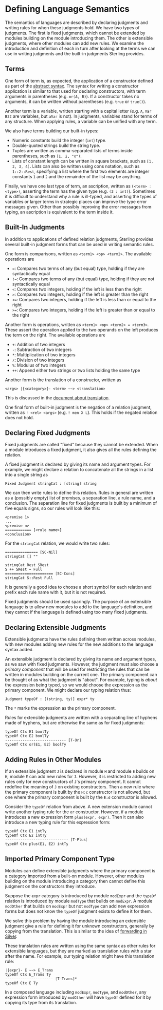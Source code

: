 # Defining Language Semantics
The semantics of languages are described by declaring judgments and
writing rules for when these judgments hold.  We have two types of
judgments.  The first is fixed judgments, which cannot be extended by
modules building on the module introducing them.  The other is
extensible judgments, where other modules can add new rules.  We
examine the introduction and definition of each in turn after looking
at the terms we can use in writing judgments and the built-in
judgments Sterling provides.


## Terms
One form of term is, as expected, the application of a constructor
defined as part of the [abstract syntax](syntax.md).  The syntax for
writing a constructor application is similar to that used for
declaring constructors, with term arguments in parentheses
(e.g. `or(A, B)`).  If a constructor takes no arguments, it can be
written without parentheses (e.g. `true` or `true()`).

Another term is a variable, written starting with a capital letter
(e.g. `A`, `Var` `B32` are variables, but `aVar` is not).  In
judgments, variables stand for terms of any structure.  When applying
rules, a variable can be unified with any term.

We also have terms building our built-in types:
* Numeric constants build the integer (`int`) type.
* Double-quoted strings build the string type.
* Tuples are written as comma-separated lists of terms inside parentheses,
  such as `(1, 2, "x")`.
* Lists of constant length can be written in square brackets, such as
  `[1, 2, 3, 4]`.  Lists can also be written using cons notation, such
  as `1::2::Rest`, specifying a list where the first two elements are
  integer constants `1` and `2` and the remainder of the list may be
  anything.

Finally, we have one last type of term, an ascription, written as
`(<term> : <type>)`, asserting the term has the given type
(e.g. `(3 : int)`).  Sometimes it is difficult to understand why a
rule is ill-typed, and asserting the types of variables or larger
terms in strategic places can improve the type error messages given.
Other than possibly improving the error messages from typing, an
ascription is equivalent to the term inside it.


## Built-In Judgments
In addition to applications of defined relation judgments, Sterling
provides several built-in judgment forms that can be used in writing
semantic rules.

One form is comparisons, written as `<term1> <op> <term2>`.  The
available operations are
* `=`:  Compares two terms of any (but equal) type, holding if they
  are syntactically equal
* `!=`:  Compares two terms of any (but equal) type, holding if they
  are not syntactically equal
* `<`:  Compares two integers, holding if the left is less than the
  right
* `>`:  Compares two integers, holding if the left is greater than the
  right
* `<=`:  Compares two integers, holding if the left is less than or
  equal to the right
* `>=`:  Compares two integers, holding if the left is greater than or
  equal to the right

Another form is operations, written as
`<term1> <op> <term2> = <term3>`.  These assert the operation applied
to the two operands on the left produces the term on the right.  The
available operations are
* `+`:  Addition of two integers
* `-`:  Subtraction of two integers
* `*`:  Multiplication of two integers
* `/`:  Division of two integers
* `%`:  Modulus of two integers
* `++`:  Append either two strings or two lists holding the same type

Another form is the translation of a constructor, written as
```
<args> |{<category>}- <term> ~~> <translation>
```
This is discussed in the [document about translation](translation.md).

One final form of built-in judgment is the negation of a relation
judgment, written as `! <rel> <args>` (e.g. `! mem X L`).  This holds
if the negated relation does not hold.


## Declaring Fixed Judgments
Fixed judgments are called "fixed" because they cannot be extended.
When a module introduces a fixed judgment, it also gives all the rules
defining the relation.

A fixed judgment is declared by giving its name and argument types.
For example, we might declare a relation to concatenate all the
strings in a list into a single string as
```
Fixed Judgment stringCat : [string] string
```
We can then write rules to define this relation.  Rules in general are
written as a (possibly empty) list of premises, a separation line, a
rule name, and a conclusion.  The separation line for fixed judgments
is built by a minimum of five equals signs, so our rules will look
like this:
```
<premise 1>
...
<premise n>
============ [<rule name>]
<conclusion>
```
For the `stringCat` relation, we would write two rules:
```
=============== [SC-Nil]
stringCat [] ""

stringCat Rest SRest
S ++ SRest = Full
====================== [SC-Cons]
stringCat S::Rest Full
```
It is generally a good idea to choose a short symbol for each relation
and prefix each rule name with it, but it is not required.

Fixed judgments should be used sparingly.  The purpose of an
extensible language is to allow new modules to add to the language's
definition, and they cannot if the language is defined using too many
fixed judgments.


## Declaring Extensible Judgments
Extensible judgments have the rules defining them written across
modules, with new modules adding new rules for the new additions to
the language syntax added.

An extensible judgment is declared by giving its name and argument
types, as we saw with fixed judgments.  However, the judgment must
also choose a *primary component* that will be used for restricting
the rules that can be written in modules building on the current one.
The primary component can be thought of as what the judgment is
"about".  For example, typing is *about* the expression being typed,
so we would choose the expression as the primary component.  We might
declare our typing relation thus:
```
Judgment typeOf : [(string, ty)] expr* ty
```
The `*` marks the expression as the primary component.

Rules for extensible judgments are written with a separating line of
hyphens made of hyphens, but are otherwise the same as for fixed
judgments:
```
typeOf Ctx E1 boolTy
typeOf Ctx E2 boolTy
---------------------------- [T-Or]
typeOf Ctx or(E1, E2) boolTy
```


## Adding Rules in Other Modules
If an extensible judgment `J` is declared in module `H` and module `E`
builds on `H`, module `E` can add new rules for `J`.  However, it is
restricted to adding new rules only for new constructors of `J`'s
primary component.  It cannot redefine the meaning of `J` on existing
constructors.  Then a new rule where the primary component is built by
the `H:c` constructor is not allowed, but one where the primary
component is built by the `E:d` constructor is allowed.

Consider the `typeOf` relation from above.  A new extension module
cannot write another typing rule for the `or` constructor.  However,
if a module introduces a new expression form `plus(expr, expr)`.  Then
it can also introduce a new typing rule for this expression form:
```
typeOf Ctx E1 intTy
typeOf Ctx E2 intTy
----------------------------- [T-Plus]
typeOf Ctx plus(E1, E2) intTy
```


## Imported Primary Component Type
Modules can define extensible judgments where the primary component is
a category imported from a built-on module.  However, other modules
building on the module introducing a category then cannot define this
judgment on the constructors they introduce.

Suppose the `expr` category is introduced by module `modExpr` and the
`typeOf` relation is introduced by module `modType` that builds on
`modExpr`.  A module `modOther` that builds on `modExpr` but not
`modType` can add new expression forms but does not know the `typeOf`
judgment exists to define it for them.

We solve this problem by having the module introducing an extensible
judgment give a rule for defining it for unknown constructors,
generally by copying from the translation.  This is similar to the
idea of [forwarding in
Silver](https://melt.cs.umn.edu/silver/ref/stmt/forwarding/).

These translation rules are written using the same syntax as other
rules for extensible languages, but they are marked as translation
rules with a star after the name.  For example, our typing relation
might have this translation rule:
```
|{expr}- E ~~> E_Trans
typeOf Ctx E_Trans Ty
---------------------- [T-Trans]*
typeOf Ctx E Ty
```
In a composed language including `modExpr`, `modType`, and `modOther`,
any expression form introduced by `modOther` will have `typeOf`
defined for it by copying its type from its translation.
